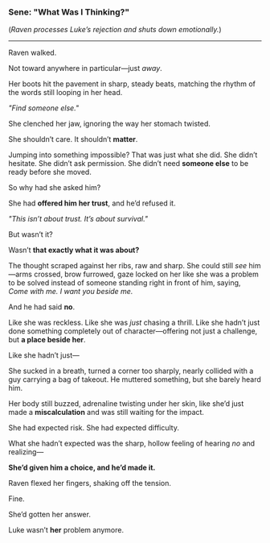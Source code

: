 ### **Sene: "What Was I Thinking?"**  
(*Raven processes Luke’s rejection and shuts down emotionally.*)  

---

Raven walked.  

Not toward anywhere in particular—just *away*.  

Her boots hit the pavement in sharp, steady beats, matching the rhythm of the words still looping in her head.  

*"Find someone else."*  

She clenched her jaw, ignoring the way her stomach twisted.  

She shouldn’t care. It shouldn’t **matter**.  

Jumping into something impossible? That was just what she did. She didn’t hesitate. She didn’t ask permission. She didn’t need **someone else** to be ready before she moved.  

So why had she asked him?  

She had **offered him her trust**, and he’d refused it.  

*"This isn’t about trust. It’s about survival."*  

But wasn’t it?  

Wasn’t **that exactly what it was about?**  

The thought scraped against her ribs, raw and sharp. She could still *see* him—arms crossed, brow furrowed, gaze locked on her like she was a problem to be solved instead of someone standing right in front of him, saying, *Come with me. I want you beside me.*  

And he had said **no**.  

Like she was reckless. Like she was *just* chasing a thrill. Like she hadn’t just done something completely out of character—offering not just a challenge, but **a place beside her**.  

Like she hadn’t just—  

She sucked in a breath, turned a corner too sharply, nearly collided with a guy carrying a bag of takeout. He muttered something, but she barely heard him.  

Her body still buzzed, adrenaline twisting under her skin, like she’d just made a **miscalculation** and was still waiting for the impact.  

She had expected risk. She had expected difficulty.  

What she hadn’t expected was the sharp, hollow feeling of hearing *no* and realizing—  

**She’d given him a choice, and he’d made it.**  

Raven flexed her fingers, shaking off the tension.  

Fine.  

She’d gotten her answer.  

Luke wasn’t **her** problem anymore.  
